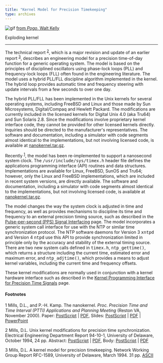 ```yaml
---
title: "Kernel Model for Precision Timekeeping"
type: archives
---
```


![gif](/archives/pic/alice61.gif) [from _Pogo_, Walt Kelly](http://www.eecis.udel.edu/~mills/pictures.html)

Exploding kernel

* * *

The technical report <sup>[2](#myfootnote2)</sup>, which is a major revision and update of an earlier report <sup>[3](#myfootnote3)</sup>, describes an engineering model for a precision time-of-day function for a generic operating system. The model is based on the principles of disciplined oscillators using phase-lock loops (PLL) and frequency-lock loops (FLL) often found in the engineering literature. The model uses a hybrid PLL/FLL discipline algorithm implemented in the kernel. The hybrid loop provides automatic time and frequency steering with update intervals from a few seconds to over one day.

The hybrid PLL/FLL has been implemented in the Unix kernels for several operating systems, including FreeBSD and Linux and those made by Sun Microsystems, Digital/Compaq and Hewlett Packard. The modifications are currently included in the licensed kernels for Digital Unix 4.0 (aka Tru64) and Sun Solaris 2.8. Since the modifications involve proprietary kernel interface code, they cannot be provided for other licensed kernels directly. Inquiries should be directed to the manufacturer's representatives. The software and documentation, including a simulator with code segments almost identical to the implementations, but not involving licensed code, is available at [nanokernel.tar.gz](https://www.eecis.udel.edu/~ntp/ntp_spool/software/nanokernel.tar.gz).

Recently <sup>[1](#myfootnote1)</sup>, the model has been re-implemented to support a nanosecond system clock. The <tt>/usr/include/sys/timex.h</tt> header file defines the applications programming interface (API) routines and data structures. Implementations are available for Linux, FreeBSD, SunOS and Tru64; however, only the Linux and FreeBSD implementations, which are included in recent system versions, are directly available. The software and documentation, including a simulator with code segments almost identical to the implementations, but not involving licensed code, is available at [nanokernel.tar.gz](https://www.eecis.udel.edu/~ntp/ntp_spool/software/nanokernel.tar.gz).

The model changes the way the system clock is adjusted in time and frequency, as well as provides mechanisms to discipline its time and frequency to an external precision timing source, such as described in the [Pulse-per-second (PPS) Signal Interfacing](/archives/4.1.1/pps) page. The model incorporates a generic system call interface for use with the NTP or similar time synchronization protocol. The NTP software daemons for Version 3 <tt>xntpd</tt> and Version 4 <tt>ntpd</tt> use this API to provide synchronization limited in principle only by the accuracy and stability of the external timing source. There are two new system calls defined in <tt>timex.h</tt>, <tt>ntp_gettime()</tt>, which returns a structure including the current time, estimated error and maximum error, and <tt>ntp_adjtime()</tt>, which provides a means to adjust kernel variables, including the current time and frequency offsets.

These kernel modifications are normally used in conjunction with a kernel hardware interface such as described in the [Kernel Programming Interface for Precision Time Signals](/archives/4.1.1/kernpps) page.

#### Footnotes

<a name="myfootnote1">1</a> Mills, D.L., and P.-H. Kamp. The nanokernel. _Proc. Precision Time and Time Interval (PTTI) Applications and Planning Meeting_ (Reston VA, November 2000). Paper: [PostScript](http://www.eecis.udel.edu/%7emills/database/papers/nano/nano2.ps) | [PDF](http://www.eecis.udel.edu/%7emills/database/papers/nano/nano2.pdf), Slides: [PostScript](http://www.eecis.udel.edu/%7emills/database/brief/nano/nano.ps) | [PDF](http://www.eecis.udel.edu/%7emills/database/brief/nano/nano.pdf) | [PowerPoint](http://www.eecis.udel.edu/%7emills/database/brief/nano/nano.ppt)

<a name="myfootnote2">2</a>  Mills, D.L. Unix kernel modifications for precision time synchronization. Electrical Engineering Department Report 94-10-1, University of Delaware, October 1994, 24 pp. Abstract: [PostScript](http://www.eecis.udel.edu/%7emills/database/reports/kern/kerna.ps) | [PDF](http://www.eecis.udel.edu/%7emills/database/reports/kern/kerna.pdf), Body: [PostScript](http://www.eecis.udel.edu/%7emills/database/reports/kern/kernb.ps) | [PDF](http://www.eecis.udel.edu/%7emills/database/reports/kern/kernb.pdf)

<a name="myfootnote3">3</a>  Mills, D.L. A kernel model for precision timekeeping. Network Working Group Report RFC-1589, University of Delaware, March 1994. 31 pp. [ASCII](http://www.eecis.udel.edu/%7emills/database/rfc/rfc1589.txt)